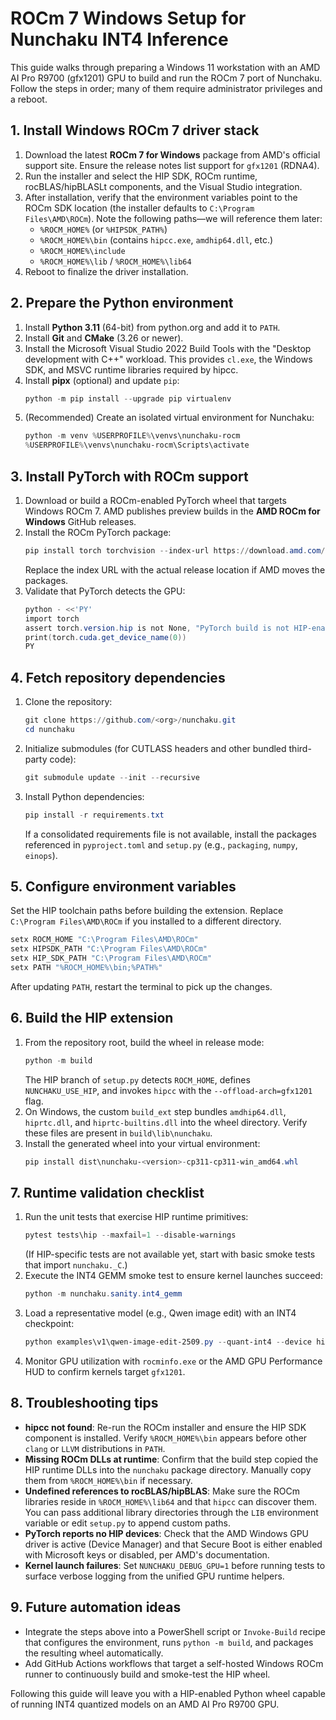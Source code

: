 # ROCm 7 Windows Setup for Nunchaku INT4 Inference

This guide walks through preparing a Windows 11 workstation with an AMD AI Pro R9700 (gfx1201) GPU to build and run the ROCm 7 port of Nunchaku. Follow the steps in order; many of them require administrator privileges and a reboot.

## 1. Install Windows ROCm 7 driver stack

1. Download the latest **ROCm 7 for Windows** package from AMD's official support site. Ensure the release notes list support for `gfx1201` (RDNA4).
2. Run the installer and select the HIP SDK, ROCm runtime, rocBLAS/hipBLASLt components, and the Visual Studio integration.
3. After installation, verify that the environment variables point to the ROCm SDK location (the installer defaults to `C:\Program Files\AMD\ROCm`). Note the following paths—we will reference them later:
   - `%ROCM_HOME%` (or `%HIPSDK_PATH%`)
   - `%ROCM_HOME%\bin` (contains `hipcc.exe`, `amdhip64.dll`, etc.)
   - `%ROCM_HOME%\include`
   - `%ROCM_HOME%\lib` / `%ROCM_HOME%\lib64`
4. Reboot to finalize the driver installation.

## 2. Prepare the Python environment

1. Install **Python 3.11** (64-bit) from python.org and add it to `PATH`.
2. Install **Git** and **CMake** (3.26 or newer).
3. Install the Microsoft Visual Studio 2022 Build Tools with the "Desktop development with C++" workload. This provides `cl.exe`, the Windows SDK, and MSVC runtime libraries required by hipcc.
4. Install **pipx** (optional) and update `pip`:
   ```powershell
   python -m pip install --upgrade pip virtualenv
   ```
5. (Recommended) Create an isolated virtual environment for Nunchaku:
   ```powershell
   python -m venv %USERPROFILE%\venvs\nunchaku-rocm
   %USERPROFILE%\venvs\nunchaku-rocm\Scripts\activate
   ```

## 3. Install PyTorch with ROCm support

1. Download or build a ROCm-enabled PyTorch wheel that targets Windows ROCm 7. AMD publishes preview builds in the **AMD ROCm for Windows** GitHub releases.
2. Install the ROCm PyTorch package:
   ```powershell
   pip install torch torchvision --index-url https://download.amd.com/rocm/manylinux/rocm-rel-7.0
   ```
   Replace the index URL with the actual release location if AMD moves the packages.
3. Validate that PyTorch detects the GPU:
   ```powershell
   python - <<'PY'
   import torch
   assert torch.version.hip is not None, "PyTorch build is not HIP-enabled"
   print(torch.cuda.get_device_name(0))
   PY
   ```

## 4. Fetch repository dependencies

1. Clone the repository:
   ```powershell
   git clone https://github.com/<org>/nunchaku.git
   cd nunchaku
   ```
2. Initialize submodules (for CUTLASS headers and other bundled third-party code):
   ```powershell
   git submodule update --init --recursive
   ```
3. Install Python dependencies:
   ```powershell
   pip install -r requirements.txt
   ```
   If a consolidated requirements file is not available, install the packages referenced in `pyproject.toml` and `setup.py` (e.g., `packaging`, `numpy`, `einops`).

## 5. Configure environment variables

Set the HIP toolchain paths before building the extension. Replace `C:\Program Files\AMD\ROCm` if you installed to a different directory.

```powershell
setx ROCM_HOME "C:\Program Files\AMD\ROCm"
setx HIPSDK_PATH "C:\Program Files\AMD\ROCm"
setx HIP_SDK_PATH "C:\Program Files\AMD\ROCm"
setx PATH "%ROCM_HOME%\bin;%PATH%"
```

After updating `PATH`, restart the terminal to pick up the changes.

## 6. Build the HIP extension

1. From the repository root, build the wheel in release mode:
   ```powershell
   python -m build
   ```
   The HIP branch of `setup.py` detects `ROCM_HOME`, defines `NUNCHAKU_USE_HIP`, and invokes `hipcc` with the `--offload-arch=gfx1201` flag.
2. On Windows, the custom `build_ext` step bundles `amdhip64.dll`, `hiprtc.dll`, and `hiprtc-builtins.dll` into the wheel directory. Verify these files are present in `build\lib\nunchaku`.
3. Install the generated wheel into your virtual environment:
   ```powershell
   pip install dist\nunchaku-<version>-cp311-cp311-win_amd64.whl
   ```

## 7. Runtime validation checklist

1. Run the unit tests that exercise HIP runtime primitives:
   ```powershell
   pytest tests\hip --maxfail=1 --disable-warnings
   ```
   (If HIP-specific tests are not available yet, start with basic smoke tests that import `nunchaku._C`.)
2. Execute the INT4 GEMM smoke test to ensure kernel launches succeed:
   ```powershell
   python -m nunchaku.sanity.int4_gemm
   ```
3. Load a representative model (e.g., Qwen image edit) with an INT4 checkpoint:
   ```powershell
   python examples\v1\qwen-image-edit-2509.py --quant-int4 --device hip:0
   ```
4. Monitor GPU utilization with `rocminfo.exe` or the AMD GPU Performance HUD to confirm kernels target `gfx1201`.

## 8. Troubleshooting tips

- **hipcc not found**: Re-run the ROCm installer and ensure the HIP SDK component is installed. Verify `%ROCM_HOME%\bin` appears before other `clang` or `LLVM` distributions in `PATH`.
- **Missing ROCm DLLs at runtime**: Confirm that the build step copied the HIP runtime DLLs into the `nunchaku` package directory. Manually copy them from `%ROCM_HOME%\bin` if necessary.
- **Undefined references to rocBLAS/hipBLAS**: Make sure the ROCm libraries reside in `%ROCM_HOME%\lib64` and that `hipcc` can discover them. You can pass additional library directories through the `LIB` environment variable or edit `setup.py` to append custom paths.
- **PyTorch reports no HIP devices**: Check that the AMD Windows GPU driver is active (Device Manager) and that Secure Boot is either enabled with Microsoft keys or disabled, per AMD's documentation.
- **Kernel launch failures**: Set `NUNCHAKU_DEBUG_GPU=1` before running tests to surface verbose logging from the unified GPU runtime helpers.

## 9. Future automation ideas

- Integrate the steps above into a PowerShell script or `Invoke-Build` recipe that configures the environment, runs `python -m build`, and packages the resulting wheel automatically.
- Add GitHub Actions workflows that target a self-hosted Windows ROCm runner to continuously build and smoke-test the HIP wheel.

Following this guide will leave you with a HIP-enabled Python wheel capable of running INT4 quantized models on an AMD AI Pro R9700 GPU.

